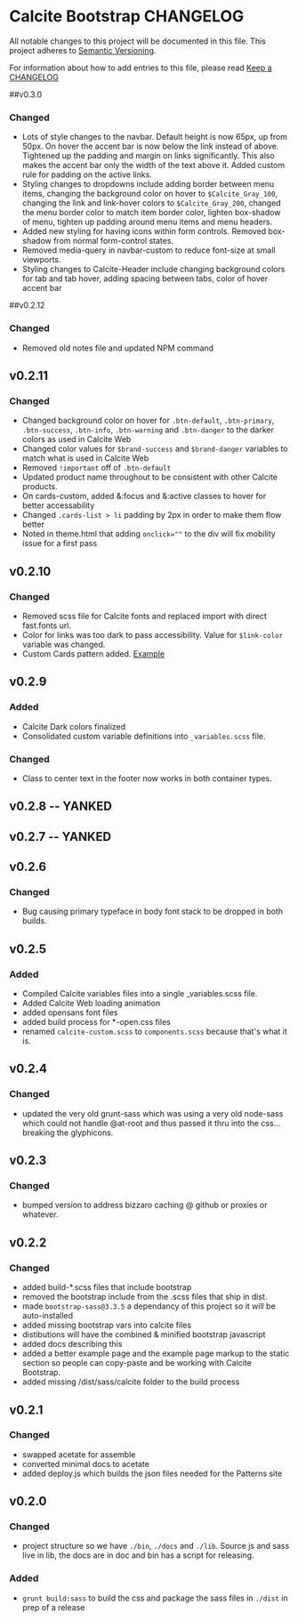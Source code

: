 # Calcite Bootstrap CHANGELOG
All notable changes to this project will be documented in this file.
This project adheres to [Semantic Versioning](http://semver.org/).

For information about how to add entries to this file, please read [Keep a CHANGELOG](http://keepachangelog.com/)

##v0.3.0
### Changed
- Lots of style changes to the navbar. Default height is now 65px, up from 50px. On hover the accent bar is now below the link instead of above. Tightened up the padding and margin on links significantly. This also makes the accent bar only the width of the text above it. Added custom rule for padding on the active links.
- Styling changes to dropdowns include adding border between menu items, changing the background color on hover to `$Calcite_Gray_100`, changing the link and link-hover colors to `$Calcite_Gray_200`, changed the menu border color to match item border color, lighten box-shadow of menu, tighten up padding around menu items and menu headers.
- Added new styling for having icons within form controls. Removed box-shadow from normal form-control states.
- Removed media-query in navbar-custom to reduce font-size at small viewports.
- Styling changes to Calcite-Header include changing background colors for tab and tab hover, adding spacing between tabs, color of hover accent bar

##v0.2.12
### Changed
- Removed old notes file and updated NPM command

## v0.2.11
### Changed
- Changed background color on hover for `.btn-default`, `.btn-primary`, `.btn-success`, `.btn-info`, `.btn-warning` and `.btn-danger` to the darker colors as used in Calcite Web
- Changed color values for `$brand-success` and `$brand-danger` variables to match what is used in Calcite Web
- Removed `!important` off of `.btn-default`
- Updated product name throughout to be consistent with other Calcite products.
- On cards-custom, added &:focus and &:active classes to hover for better accessability
- Changed `.cards-list > li` padding by 2px in order to make them flow better
- Noted in theme.html that adding `onclick=""` to the div will fix mobility issue for a first pass

## v0.2.10
### Changed
- Removed scss file for Calcite fonts and replaced import with direct fast.fonts url.
- Color for links was too dark to pass accessibility. Value for `$link-color` variable was changed.
- Custom Cards pattern added. [Example](http://esri.github.io/calcite-bootstrap/examples/#card)

## v0.2.9 
### Added
- Calcite Dark colors finalized
- Consolidated custom variable definitions into `_variables.scss` file.
### Changed
- Class to center text in the footer now works in both container types.

## v0.2.8 -- YANKED

## v0.2.7 -- YANKED

## v0.2.6
### Changed
- Bug causing primary typeface in body font stack to be dropped in both builds.

## v0.2.5
### Added
- Compiled Calcite variables files into a single _variables.scss file.
- Added Calcite Web loading animation
- added opensans font files
- added build process for *-open.css files
- renamed `calcite-custom.scss` to `components.scss` because that's what it is.

## v0.2.4
### Changed
- updated the very old grunt-sass which was using a very old node-sass which could not handle @at-root and thus passed it thru into the css... breaking the glyphicons. 

## v0.2.3
### Changed
- bumped version to address bizzaro caching @ github or proxies or whatever.

## v0.2.2
### Changed
- added build-*.scss files that include bootstrap
- removed the bootstrap include from the .scss files that ship in dist.
- made `bootstrap-sass@3.3.5` a dependancy of this project so it will be auto-installed
- added missing bootstrap vars into calcite files
- distibutions will have the combined & minified bootstrap javascript
- added docs describing this
- added a better example page and the example page markup to the static section so people can copy-paste and be working with Calcite Bootstrap.
- added missing /dist/sass/calcite folder to the build process

## v0.2.1
### Changed
- swapped acetate for assemble
- converted minimal docs to acetate
- added deploy.js which builds the json files needed for the Patterns site

## v0.2.0

### Changed
- project structure so we have `./bin`, `./docs` and `./lib`. Source js and sass live in lib, the docs are in doc and bin has a script for releasing.

### Added
- `grunt build:sass` to build the css and package the sass files in `./dist` in prep of a release
